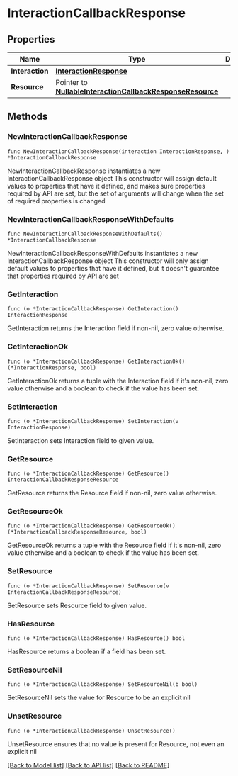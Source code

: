 # InteractionCallbackResponse

## Properties

Name | Type | Description | Notes
------------ | ------------- | ------------- | -------------
**Interaction** | [**InteractionResponse**](InteractionResponse.md) |  | 
**Resource** | Pointer to [**NullableInteractionCallbackResponseResource**](InteractionCallbackResponseResource.md) |  | [optional] 

## Methods

### NewInteractionCallbackResponse

`func NewInteractionCallbackResponse(interaction InteractionResponse, ) *InteractionCallbackResponse`

NewInteractionCallbackResponse instantiates a new InteractionCallbackResponse object
This constructor will assign default values to properties that have it defined,
and makes sure properties required by API are set, but the set of arguments
will change when the set of required properties is changed

### NewInteractionCallbackResponseWithDefaults

`func NewInteractionCallbackResponseWithDefaults() *InteractionCallbackResponse`

NewInteractionCallbackResponseWithDefaults instantiates a new InteractionCallbackResponse object
This constructor will only assign default values to properties that have it defined,
but it doesn't guarantee that properties required by API are set

### GetInteraction

`func (o *InteractionCallbackResponse) GetInteraction() InteractionResponse`

GetInteraction returns the Interaction field if non-nil, zero value otherwise.

### GetInteractionOk

`func (o *InteractionCallbackResponse) GetInteractionOk() (*InteractionResponse, bool)`

GetInteractionOk returns a tuple with the Interaction field if it's non-nil, zero value otherwise
and a boolean to check if the value has been set.

### SetInteraction

`func (o *InteractionCallbackResponse) SetInteraction(v InteractionResponse)`

SetInteraction sets Interaction field to given value.


### GetResource

`func (o *InteractionCallbackResponse) GetResource() InteractionCallbackResponseResource`

GetResource returns the Resource field if non-nil, zero value otherwise.

### GetResourceOk

`func (o *InteractionCallbackResponse) GetResourceOk() (*InteractionCallbackResponseResource, bool)`

GetResourceOk returns a tuple with the Resource field if it's non-nil, zero value otherwise
and a boolean to check if the value has been set.

### SetResource

`func (o *InteractionCallbackResponse) SetResource(v InteractionCallbackResponseResource)`

SetResource sets Resource field to given value.

### HasResource

`func (o *InteractionCallbackResponse) HasResource() bool`

HasResource returns a boolean if a field has been set.

### SetResourceNil

`func (o *InteractionCallbackResponse) SetResourceNil(b bool)`

 SetResourceNil sets the value for Resource to be an explicit nil

### UnsetResource
`func (o *InteractionCallbackResponse) UnsetResource()`

UnsetResource ensures that no value is present for Resource, not even an explicit nil

[[Back to Model list]](../README.md#documentation-for-models) [[Back to API list]](../README.md#documentation-for-api-endpoints) [[Back to README]](../README.md)


